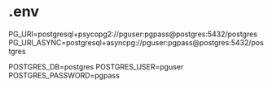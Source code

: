 # .env

PG_URI=postgresql+psycopg2://pguser:pgpass@postgres:5432/postgres
PG_URI_ASYNC=postgresql+asyncpg://pguser:pgpass@postgres:5432/postgres

POSTGRES_DB=postgres
POSTGRES_USER=pguser
POSTGRES_PASSWORD=pgpass
